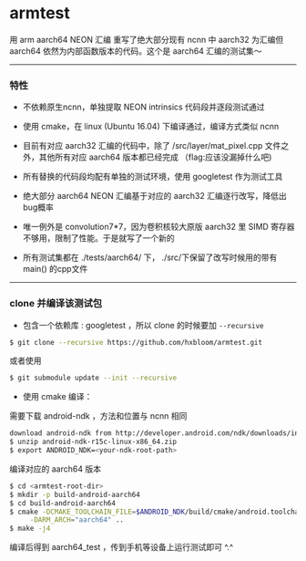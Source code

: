 # armtest


用 arm aarch64 NEON 汇编 重写了绝大部分现有 ncnn 中 aarch32 为汇编但 aarch64 依然为内部函数版本的代码。这个是 aarch64 汇编的测试集～



---

### 特性
* 不依赖原生ncnn，单独提取 NEON intrinsics 代码段并逐段测试通过

* 使用 cmake，在 linux (Ubuntu 16.04) 下编译通过，编译方式类似 ncnn

* 目前有对应 aarch32 汇编的代码中，除了 /src/layer/mat_pixel.cpp 文件之外，其他所有对应 aarch64 版本都已经完成 （flag:应该没漏掉什么吧)

* 所有替换的代码段均配有单独的测试环境，使用 googletest 作为测试工具

* 绝大部分 aarch64 NEON 汇编基于对应的 aarch32 汇编逐行改写，降低出bug概率

* 唯一例外是 convolution7*7，因为卷积核较大原版 aarch32 里 SIMD 寄存器不够用，限制了性能。于是就写了一个新的 

* 所有测试集都在 ./tests/aarch64/ 下， ./src/下保留了改写时候用的带有 main() 的cpp文件




---

### clone 并编译该测试包

* 包含一个依赖库 : googletest ，所以 clone 的时候要加 `--recursive`

```bash
$ git clone --recursive https://github.com/hxbloom/armtest.git
```
或者使用

```bash
$ git submodule update --init --recursive
```

* 使用 cmake 编译：

需要下载 android-ndk ，方法和位置与 ncnn 相同

```bash
download android-ndk from http://developer.android.com/ndk/downloads/index.html
$ unzip android-ndk-r15c-linux-x86_64.zip
$ export ANDROID_NDK=<your-ndk-root-path>
```

编译对应的 aarch64 版本

```bash
$ cd <armtest-root-dir>
$ mkdir -p build-android-aarch64
$ cd build-android-aarch64
$ cmake -DCMAKE_TOOLCHAIN_FILE=$ANDROID_NDK/build/cmake/android.toolchain.cmake \
     -DARM_ARCH="aarch64" ..
$ make -j4
```

编译后得到 aarch64_test ，传到手机等设备上运行测试即可 ^.^

